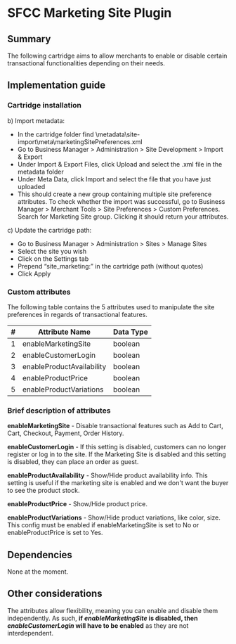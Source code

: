 # SFCC Marketing Site Plugin

## Summary

The following cartridge aims to allow merchants to enable or disable certain transactional functionalities depending on their needs.

## Implementation guide

### Cartridge installation

b)	Import metadata:
-	In the cartridge folder find \metadata\site-import\meta\marketingSitePreferences.xml
-	Go to Business Manager > Administration > Site Development > Import & Export
-	Under Import & Export Files, click Upload and select the .xml file in the metadata folder
-	Under Meta Data, 	click Import and select the file that you have just uploaded
-	This should create a new group containing multiple site preference attributes. To check whether the import was successful, go to Business Manager > Merchant Tools > Site Preferences > Custom Preferences. Search for Marketing Site group. Clicking it should return your attributes.

c)	Update the cartridge path:
-	Go to Business Manager > Administration > Sites > Manage Sites
-	Select the site you wish
-	Click on the Settings tab
-	Prepend “site_marketing:” in the cartridge path (without quotes)
-	Click Apply

### Custom attributes

The following table contains the 5 attributes used to manipulate the site preferences in regards of transactional features.

|#|Attribute Name|Data Type|
|---|---|---|
|1|enableMarketingSite|boolean|
|2|enableCustomerLogin|boolean|
|3|enableProductAvailability|boolean|
|4|enableProductPrice|boolean|
|5|enableProductVariations|boolean|

### Brief description of attributes

**enableMarketingSite** - Disable transactional features such as Add to Cart, Cart, Checkout, Payment, Order History.

**enableCustomerLogin** - If this setting is disabled, customers can no longer register or log in to the site. If the Marketing Site is disabled and this setting is disabled, they can place an order as guest.

**enableProductAvailability** - Show/Hide product availability info. This setting is useful if the marketing site is enabled and we don't want the buyer to see the product stock.

**enableProductPrice** - Show/Hide product price.

**enableProductVariations** - Show/Hide product variations, like color, size. This config must be enabled if enableMarketingSite is set to No or enableProductPrice is set to Yes.

## Dependencies

None at the moment.
## Other considerations

The attributes allow flexibility, meaning you can enable and disable them independently. As such, **if _enableMarketingSite_ is disabled, then _enableCustomerLogin_ will have to be enabled** as they are not interdependent.